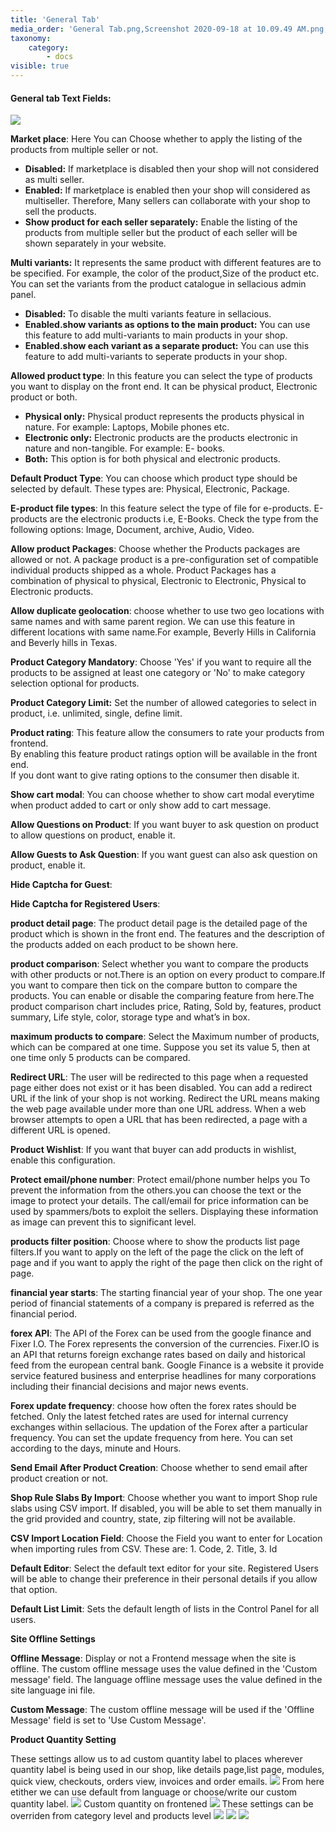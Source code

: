 ```yaml
---
title: 'General Tab'
media_order: 'General Tab.png,Screenshot 2020-09-18 at 10.09.49 AM.png,Screenshot 2020-09-18 at 10.24.58 AM.png,Screenshot 2020-09-18 at 10.40.37 AM.png,Screenshot 2020-09-18 at 10.41.16 AM.png,Screenshot 2020-09-18 at 10.56.57 AM.png,Screenshot 2020-09-18 at 10.59.52 AM.png,Screenshot 2020-09-18 at 11.01.13 AM.png'
taxonomy:
    category:
        - docs
visible: true
---
```


#### **General tab Text Fields:**

![](General%20Tab.png)

**Market place**: Here You can Choose whether to apply the listing of the products from multiple seller or not.
* **Disabled:** If marketplace is disabled then your shop will not considered as multi seller.<br>
* **Enabled:** If marketplace is enabled then your shop will considered as multiseller. Therefore, Many sellers can     collaborate with your shop to sell the products.<br>
* **Show product for each seller separately:** Enable the listing of the products from multiple seller but the           product of each seller will be shown separately in your website.

**Multi variants:** It represents the same product with different features are to be specified. For example, the color of the product,Size of the product etc.
You can set the variants from the product catalogue in sellacious admin panel.
* **Disabled:**  To disable the multi variants feature in sellacious.
* **Enabled.show variants as options to the main product:** You can use this feature to add multi-variants to main       products in your shop. 
* **Enabled.show each variant as a separate product:**  You can use this feature to add multi-variants to seperate       products in your shop. 

**Allowed product type**: In this feature you can select the type of products you want to display on the front end.   It can be physical product, Electronic product or both. 
* **Physical only:** Physical product represents the products physical in nature. For example: Laptops,                 Mobile phones etc. 
* **Electronic only:**  Electronic products are the products electronic in nature and non-tangible. For example: E-     books. 
* **Both:** This option is for both physical and electronic products.

**Default Product Type**: You can choose which product type should be selected by default. These types are: Physical, Electronic, Package.

**E-product file types**: In this feature select the type of file for e-products. E-products are the electronic products i.e, E-Books.
Check the type from the following options: Image, Document, archive, Audio, Video.

**Allow product Packages**:  Choose whether the Products packages are allowed or not. A package product is a pre-configuration set of compatible individual products shipped as a whole. Product Packages has a combination of physical to physical, Electronic to Electronic, Physical to Electronic products. 

**Allow duplicate geolocation**: choose whether to use two geo locations with same names and with same parent region. We can use this feature in different locations with same name.For example, Beverly Hills in California and Beverly hills in Texas. 

**Product Category Mandatory**: Choose 'Yes' if you want to require all the products to be assigned at least one category or 'No' to make category selection optional for products.

**Product Category Limit:** Set the number of allowed categories to select in product, i.e. unlimited, single, define limit.

**Product rating**: This feature allow the consumers to rate your products from frontend.<br>
  By enabling this feature product ratings option will be available in the front end.<br>
  If you dont want to give rating options to the consumer then disable it.<br>

**Show cart modal**: You can choose whether to show cart modal everytime when product added to cart or only show add to cart message.

**Allow Questions on Product**: If you want buyer to ask question on product to allow questions on product, enable it.

**Allow Guests to Ask Question**: If you want guest can also ask question on product, enable it.

**Hide Captcha for Guest**:

**Hide Captcha for Registered Users**:

**product detail page**: The product detail page is the detailed page of the product which is shown in the front end. The features and the description of the products added on each product to be shown here.

**product comparison**: Select whether you want to compare the products with other products or not.There is an option on every product to compare.If you want to compare then tick on the compare button to compare the products. You can enable or disable the comparing feature from here.The product comparison chart includes price, Rating, Sold by, features, product summary, Life style, color, storage type and what’s in box.

**maximum products to compare**: Select the Maximum number of products, which can be compared at one time. Suppose you set its value 5, then at one time only 5 products can be compared.

**Redirect URL**: The user  will be redirected to this page when a requested page either does not exist or it has been disabled. You can add a redirect URL if the link of your shop is not working. Redirect the URL means making the web page available under more than one URL address. When a web browser attempts to open a URL that has been redirected, a page with a different URL is opened.

**Product Wishlist**: If you want that buyer can add products in wishlist, enable this configuration.

**Protect email/phone number**: Protect email/phone number helps you To prevent the information from the others.you can choose the text or the image to protect your details. The call/email for price information can be used by spammers/bots to exploit the sellers. Displaying these information as image can prevent this to significant level.

**products filter position**: Choose where to show the products list page filters.If you want to apply on the left of the page the click on the left of page and if you want to apply the right of the page then click on the right of page.

**financial year starts**: The starting financial year of your shop. The one year period of financial statements of a company is prepared is referred as the financial period.

**forex API**: The API of the Forex can be used from  the google finance and Fixer I.O. The Forex represents the conversion of the currencies. Fixer.IO is an API that returns foreign exchange rates based on daily and historical feed from the european central bank. Google Finance is a website it provide service featured business and enterprise headlines for many corporations including their financial decisions and major news events.

**Forex update frequency**: choose how often the forex rates should be fetched. Only the latest fetched rates are used for internal currency exchanges within sellacious. The updation of the Forex after a particular frequency. You can set the update frequency from here. You can set according to the days, minute and Hours.

**Send Email After Product Creation**: Choose whether to send email after product creation or not.

**Shop Rule Slabs By Import**: Choose whether you want to import Shop rule slabs using CSV import. If disabled, you will be able to set them manually in the grid provided and country, state, zip filtering will not be available.

**CSV Import Location Field**: Choose the Field you want to enter for Location when importing rules from CSV. These are: 1. Code, 2. Title, 3. Id

**Default Editor**: Select the default text editor for your site. Registered Users will be able to change their preference in their personal details if you allow that option.

**Default List Limit**: Sets the default length of lists in the Control Panel for all users.

**Site Offline Settings**

**Offline Message**: Display or not a Frontend message when the site is offline. The custom offline message uses the value defined in the 'Custom message' field. The language offline message uses the value defined in the site language ini file.

**Custom Message**: The custom offline message will be used if the 'Offline Message' field is set to 'Use Custom Message'.


**Product Quantity Setting**

These settings allow us to ad custom quantity label to places wherever quantity label is being used in our shop, like details page,list page, modules,  quick view, checkouts, orders view, invoices and order emails.
![](Screenshot%202020-09-18%20at%2010.09.49%20AM.png)
From here etither we can use default from language or choose/write our custom quantity label.
![](Screenshot%202020-09-18%20at%2010.24.58%20AM.png)
Custom quantity on frontened
![](Screenshot%202020-09-18%20at%2010.41.16%20AM.png)
These settings can be overriden from category level and products level
![](Screenshot%202020-09-18%20at%2010.56.57%20AM.png)
![](Screenshot%202020-09-18%20at%2010.59.52%20AM.png)
![](Screenshot%202020-09-18%20at%2011.01.13%20AM.png)
